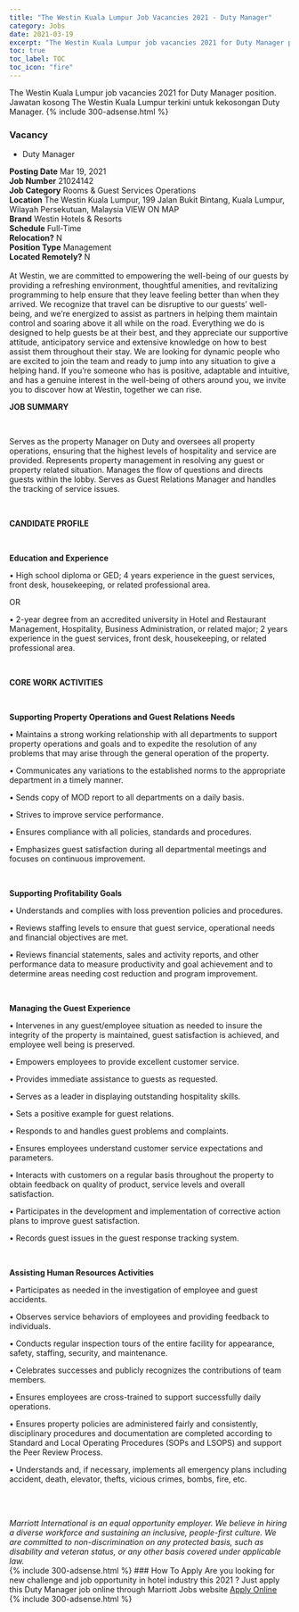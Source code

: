 ```yaml
---
title: "The Westin Kuala Lumpur Job Vacancies 2021 - Duty Manager" 
category: Jobs 
date: 2021-03-19 
excerpt: "The Westin Kuala Lumpur job vacancies 2021 for Duty Manager position. Jawatan kosong The Westin Kuala Lumpur terkini untuk kekosongan Duty Manager." 
toc: true 
toc_label: TOC 
toc_icon: "fire" 
--- 
```


The Westin Kuala Lumpur job vacancies 2021 for Duty Manager position. Jawatan kosong The Westin Kuala Lumpur terkini untuk kekosongan Duty Manager. 
{% include 300-adsense.html %} 
### Vacancy 
- Duty Manager 
<div><div><b>Posting Date</b> Mar 19, 2021<br><b>Job Number</b> 21024142<br><b>Job Category</b> Rooms &amp; Guest Services Operations<br><b>Location</b> The Westin Kuala Lumpur, 199  Jalan Bukit Bintang, Kuala Lumpur, Wilayah Persekutuan, Malaysia VIEW ON MAP<br><b>Brand</b> Westin Hotels &amp; Resorts<br><b>Schedule</b> Full-Time<br><b>Relocation?</b> N<br><b>Position Type</b> Management<br><b>Located Remotely?</b> N<br><br>At Westin, we are committed to empowering the well-being of our guests by providing a refreshing environment, thoughtful amenities, and revitalizing programming to help ensure that they leave feeling better than when they arrived. We recognize that travel can be disruptive to our guests&#8217; well-being, and we&#8217;re energized to assist as partners in helping them maintain control and soaring above it all while on the road. Everything we do is designed to help guests be at their best, and they appreciate our supportive attitude, anticipatory service and extensive knowledge on how to best assist them throughout their stay. We are looking for dynamic people who are excited to join the team and ready to jump into any situation to give a helping hand. If you&#8217;re someone who has is positive, adaptable and intuitive, and has a genuine interest in the well-being of others around you, we invite you to discover how at Westin, together we can rise.<br></div><div> <p><strong>JOB SUMMARY</strong></p> <p>&#160;</p> <p>Serves as the property Manager on Duty and oversees all property operations, ensuring that the highest levels of hospitality and service are provided. Represents property management in resolving any guest or property related situation. Manages the flow of questions and directs guests within the lobby. Serves as Guest Relations Manager and handles the tracking of service issues.</p> <p>&#160;</p> <p><strong>CANDIDATE PROFILE </strong></p> <p>&#160;</p> <p><strong>Education and Experience</strong></p> <p>&#8226; High school diploma or GED; 4 years experience in the guest services, front desk, housekeeping, or related professional area.</p> <p>OR</p> <p>&#8226; 2-year degree from an accredited university in Hotel and Restaurant Management, Hospitality, Business Administration, or related major; 2 years experience in the guest services, front desk, housekeeping, or related professional area.</p> <p>&#160;</p> <p><strong>CORE WORK ACTIVITIES</strong></p> <p>&#160;</p> <p><strong>Supporting Property Operations and Guest Relations Needs</strong></p> <p>&#8226; Maintains a strong working relationship with all departments to support property operations and goals and to expedite the resolution of any problems that may arise through the general operation of the property.</p> <p>&#8226; Communicates any variations to the established norms to the appropriate department in a timely manner.</p> <p>&#8226; Sends copy of MOD report to all departments on a daily basis.</p> <p>&#8226; Strives to improve service performance.</p> <p>&#8226; Ensures compliance with all policies, standards and procedures.</p> <p>&#8226; Emphasizes guest satisfaction during all departmental meetings and focuses on continuous improvement.</p> <p>&#160;</p> <p><strong>Supporting Profitability Goals</strong></p> <p>&#8226; Understands and complies with loss prevention policies and procedures.</p> <p>&#8226; Reviews staffing levels to ensure that guest service, operational needs and financial objectives are met.</p> <p>&#8226; Reviews financial statements, sales and activity reports, and other performance data to measure productivity and goal achievement and to determine areas needing cost reduction and program improvement.</p> <p>&#160;</p> <p><strong>Managing the Guest Experience</strong></p> <p>&#8226; Intervenes in any guest/employee situation as needed to insure the integrity of the property is maintained, guest satisfaction is achieved, and employee well being is preserved.</p> <p>&#8226; Empowers employees to provide excellent customer service.</p> <p>&#8226; Provides immediate assistance to guests as requested.</p> <p>&#8226; Serves as a leader in displaying outstanding hospitality skills.</p> <p>&#8226; Sets a positive example for guest relations.</p> <p>&#8226; Responds to and handles guest problems and complaints.</p> <p>&#8226; Ensures employees understand customer service expectations and parameters.</p> <p>&#8226; Interacts with customers on a regular basis throughout the property to obtain feedback on quality of product, service levels and overall satisfaction.</p> <p>&#8226; Participates in the development and implementation of corrective action plans to improve guest satisfaction.</p> <p>&#8226; Records guest issues in the guest response tracking system.</p> <p>&#160;</p> <p><strong>Assisting Human Resources Activities</strong></p> <p>&#8226; Participates as needed in the investigation of employee and guest accidents.</p> <p>&#8226; Observes service behaviors of employees and providing feedback to individuals.</p> <p>&#8226; Conducts regular inspection tours of the entire facility for appearance, safety, staffing, security, and maintenance.</p> <p>&#8226; Celebrates successes and publicly recognizes the contributions of team members.</p> <p>&#8226; Ensures employees are cross-trained to support successfully daily operations.</p> <p>&#8226; Ensures property policies are administered fairly and consistently, disciplinary procedures and documentation are completed according to Standard and Local Operating Procedures (SOPs and LSOPS) and support the Peer Review Process.</p> <p>&#8226; Understands and, if necessary, implements all emergency plans including accident, death, elevator, thefts, vicious crimes, bombs, fire, etc.</p> <p>&#160;</p> </div> <div> &#160;</div> <em>Marriott International is an equal opportunity employer.&#160;We believe in hiring a diverse workforce and sustaining an inclusive, people-first culture.&#160;We are committed to non-discrimination on&#160;any&#160;protected&#160;basis, such as disability and veteran status, or any other basis covered under applicable law.</em><br></div> 
{% include 300-adsense.html %} 
### How To Apply 
Are you looking for new challenge and job opportunity in hotel industry this 2021 ?
Just apply this Duty Manager job online through Marriott Jobs website 
<a href="https://jobs.marriott.com/marriott/jobs/21024142?lang=en-us" class="btn btn--info" target="_blank" rel="nofollow noopenner">Apply Online</a> 
{% include 300-adsense.html %} 